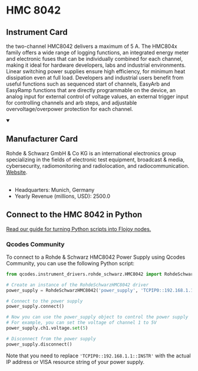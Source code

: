 
# HMC 8042

## Instrument Card

the two-channel HMC8042 delivers a maximum of 5 A. The HMC804x family offers a wide range of logging functions, an integrated energy meter and electronic fuses that can be individually combined for each channel, making it ideal for hardware developers, labs and industrial environments. Linear switching power supplies ensure high efficiency, for minimum heat dissipation even at full load. Developers and industrial users benefit from useful functions such as sequenced start of channels, EasyArb and EasyRamp functions that are directly programmable on the device, an analog input for external control of voltage values, an external trigger input for controlling channels and arb steps, and adjustable overvoltage/overpower protection for each channel.

<details open>
<summary><h2>Manufacturer Card</h2></summary>
Rohde & Schwarz GmbH & Co KG is an international electronics group specializing in the fields of electronic test equipment, broadcast & media, cybersecurity, radiomonitoring and radiolocation, and radiocommunication. <a href=https://www.rohde-schwarz.com/ca/home_48230.html>Website</a>.
<br></br>
<ul>
  <li>Headquarters: Munich, Germany</li>
  <li>Yearly Revenue (millions, USD): 2500.0</li>
</ul>
</details>

## Connect to the HMC 8042 in Python

[Read our guide for turning Python scripts into Flojoy nodes.](https://docs.flojoy.ai/custom-nodes/creating-custom-node/)


### Qcodes Community

To connect to a Rohde & Schwarz HMC8042 Power Supply using Qcodes Community, you can use the following Python script:

```python
from qcodes.instrument_drivers.rohde_schwarz.HMC8042 import RohdeSchwarzHMC8042

# Create an instance of the RohdeSchwarzHMC8042 driver
power_supply = RohdeSchwarzHMC8042('power_supply', 'TCPIP0::192.168.1.1::INSTR')

# Connect to the power supply
power_supply.connect()

# Now you can use the power_supply object to control the power supply
# For example, you can set the voltage of channel 1 to 5V
power_supply.ch1.voltage.set(5)

# Disconnect from the power supply
power_supply.disconnect()
```

Note that you need to replace `'TCPIP0::192.168.1.1::INSTR'` with the actual IP address or VISA resource string of your power supply.

